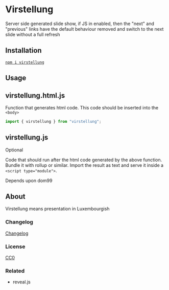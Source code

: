 # Virstellung

Server side generated slide show,
if JS in enabled, then the "next" and "previous" links have the default behaviour
removed and switch to the next slide without a full refresh



## Installation

[`npm i virstellung`](https://www.npmjs.com/package/virstellung)

## Usage

## virstellung.html.js

Function that generates html code. This code should be inserted into the `<body>`

```js
import { virstellung } from "virstellung";
```


## virstellung.js

Optional

Code that should run after the html code generated by the above function. Bundle it with rollup or similar. Import the result as text and serve it inside a `<script type="module">`.

Depends upon dom99


## About

Virstellung means presentation in Luxembourgish


### Changelog

[Changelog](./changelog.md)


### License

[CC0](./license.txt)

### Related

 - reveal.js

